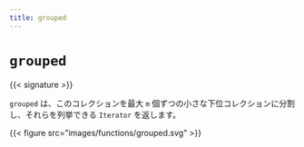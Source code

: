 ```yaml
---
title: grouped
---
```


# `grouped`

{{< signature >}}

`grouped` は、このコレクションを最大 `m` 個ずつの小さな下位コレクションに分割し、それらを列挙できる `Iterator` を返します。

{{< figure src="images/functions/grouped.svg" >}}
